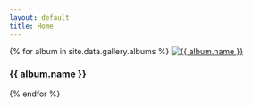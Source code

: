 ```yaml
---
layout: default
title: Home
---
```


<!--<h2>Albums index.markdown</h2>-->
<div class="album-grid">
  {% for album in site.data.gallery.albums %}
    <a href="{{ '/albums/' | append: album.name | downcase | replace: ' ', '-' | relative_url }}" class="album-card">
      <img src="{{ '/assets/drawings/' | append: album.subalbums[0].images[0].file | relative_url }}" alt="{{ album.name }}">
      <h3>{{ album.name }}</h3>
    </a>
  {% endfor %}
</div>
